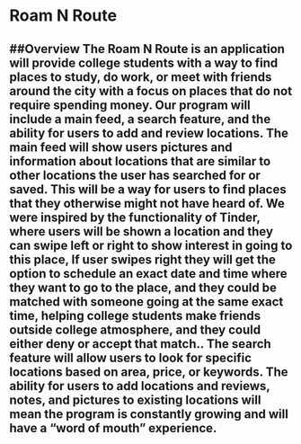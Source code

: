# Roam N Route 

##Overview
The **Roam N Route** is an application will provide college students with a way to find places to study, do work, 
or meet with friends around the city with a focus on places that do not require spending money. 
Our program will include a main feed, a search feature, and the ability for users to add and review locations. 
The main feed will show users pictures and information about locations that are similar to other locations the user has searched for or saved.
This will be a way for users to find places that they otherwise might not have heard of. We were inspired by the functionality of Tinder, 
where users will be shown a location and they can swipe left or right to show interest in going to this place, If user swipes right they will get the option to schedule an exact date and time where they want to go to the place, and they could be matched with someone going at the same exact time, helping college students make friends outside college atmosphere, and they could either deny or accept that match.. The search feature will allow users to look for 
specific locations based on area, price, or keywords. The ability for users to add locations and reviews, notes, and pictures to existing 
locations will mean the program is constantly growing and will have a “word of mouth” experience. 
---
